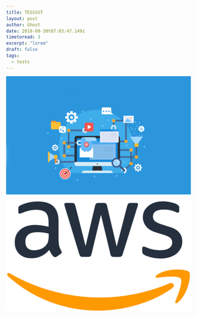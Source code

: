```yaml
---
title: TESSSST
layout: post
author: Ghost
date: 2018-09-30t07:03:47.149z
timetoread: 3
excerpt: "lorem"
draft: false
tags: 
  - tests
---
```


![lolo](./amzKungfu.png)

![xxx](../img/aws.png)